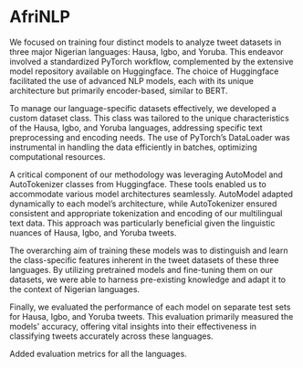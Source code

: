 # AfriNLP

We focused on training four distinct models to analyze tweet datasets in three major Nigerian languages: Hausa, Igbo, and Yoruba. This endeavor involved a standardized PyTorch workflow, complemented by the extensive model repository available on Huggingface. The choice of Huggingface facilitated the use of advanced NLP models, each with its unique architecture but primarily encoder-based, similar to BERT.

To manage our language-specific datasets effectively, we developed a custom dataset class. This class was tailored to the unique characteristics of the Hausa, Igbo, and Yoruba languages, addressing specific text preprocessing and encoding needs. The use of PyTorch’s DataLoader was instrumental in handling the data efficiently in batches, optimizing computational resources.

A critical component of our methodology was leveraging AutoModel and AutoTokenizer classes from Huggingface. These tools enabled us to accommodate various model architectures seamlessly. AutoModel adapted dynamically to each model’s architecture, while AutoTokenizer ensured consistent and appropriate tokenization and encoding of our multilingual text data. This approach was particularly beneficial given the linguistic nuances of Hausa, Igbo, and Yoruba tweets.

The overarching aim of training these models was to distinguish and learn the class-specific features inherent in the tweet datasets of these three languages. By utilizing pretrained models and fine-tuning them on our datasets, we were able to harness pre-existing knowledge and adapt it to the context of Nigerian languages.

Finally, we evaluated the performance of each model on separate test sets for Hausa, Igbo, and Yoruba tweets. This evaluation primarily measured the models' accuracy, offering vital insights into their effectiveness in classifying tweets accurately across these languages.

Added evaluation metrics for all the languages.
